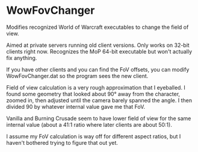 # WowFovChanger
Modifies recognized World of Warcraft executables to change the field of view.

Aimed at private servers running old client versions. Only works on 32-bit clients right now. Recognizes the MoP 64-bit executable but won't actually fix anything.

If you have other clients and you can find the FoV offsets, you can modify WowFovChanger.dat so the program sees the new client.

Field of view calculation is a very rough approximation that I eyeballed. I found some geometry that looked about 90° away from the character, zoomed in, then adjusted until the camera barely spanned the angle. I then divided 90 by whatever internal value gave me that FoV.

Vanilla and Burning Crusade seem to have lower field of view for the same internal value (about a 41:1 ratio where later clients are about 50:1).

I assume my FoV calculation is way off for different aspect ratios, but I haven't bothered trying to figure that out yet.
